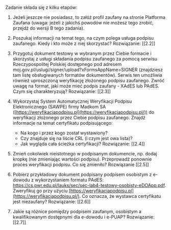 Zadanie składa się z kilku etapów:

1. Jeżeli jeszcze nie posiadasz, to załóż profil zaufany na stronie Platforma Zaufana (uwaga: jeżeli z jakichś powodów nie możesz tego zrobić, przejdź do wersji B tego zadania).

2. Poszukaj informacji na temat tego, na czym polega usługa podpisu zaufanego. Kiedy i kto może z niej skorzystać?
	Rozwiązanie: [[2.2]]

3. Przygotuj dokument testowy w wybranym przez Ciebie formacie i skorzystaj z usługi składania podpisu zaufanego za pomocą serwisu Rzeczypospolitej Polskiej dostępnego pod adresem moj.gov.pl/uslugi/signer/upload?xFormsAppName=SIGNER (znajdziesz tam listę obsługiwanych formatów dokumentów). Serwis ten umożliwia również uproszczoną weryfikację złożonego podpisu zaufanego. Zwróć uwagę na format, jaki może mieć podpis zaufany - XAdES lub PAdES. Czym się charakteryzują?
	Rozwiązanie: [[2.3]]

4. Wykorzystaj System Automatycznej Weryfikacji Podpisu Elektronicznego (SAWPE) firmy Madkom SA ([https://weryfikacjapodpisu.pl](https://weryfikacjapodpisu.pl/)) do weryfikacji złożonego przez Ciebie podpisu zaufanego. Znajdź informacje na temat certyfikatu podpisującego:
    - Na kogo i przez kogo został wystawiony?
    - Czy znajduje się na liście CRL (i czym jest owa lista)?
    - Jak wygląda cała ścieżka certyfikacji?
	Rozwiązanie: [[2.4]]

5. Zmień cokolwiek nieistotnego w podpisanym dokumencie, np. dodaj kropkę (nie zmieniając wartości podpisu). Przeprowadź ponownie proces weryfikacji podpisu. Co się zmieniło?
	Rozwiązanie [[2.5]]

6. Pobierz przykładowy dokument podpisany podpisem osobistym z e-dowodu z wykorzystaniem formatu PAdES: https://cs.pwr.edu.pl/lauks/sec/sec-lab4-testowy-osobisty-eDOApp.pdf. Zweryfikuj go przy użyciu [https://weryfikacjapodpisu.pl](https://weryfikacjapodpisu.pl/). Co oznacza, że wystawca certyfikatu jest niezaufany?
	Rozwiązanie: [[2.6]]

7. Jakie są różnice pomiędzy podpisem zaufanym, osobistym a kwalifikowanym dostępnymi dla e-dowodu i e-PUAP?
	Rozwiązanie: [[2.7]]